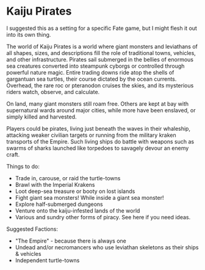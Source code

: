 <!-- TITLE: Kaiju Pirates -->
<!-- SUBTITLE: A quick summary of Kaiju Pirates -->

# Kaiju Pirates
I suggested this as a setting for a specific Fate game, but I might flesh it out into its own thing.

The world of Kaiju Pirates is a world where giant monsters and leviathans of all shapes, sizes, and descriptions fill the role of traditional towns, vehicles, and other infrastructure. Pirates sail submerged in the bellies of enormous sea creatures converted into steampunk cyborgs or controlled through powerful nature magic. Entire trading downs ride atop the shells of gargantuan sea turtles, their course dictated by the ocean currents. Overhead, the rare roc or pteranodon cruises the skies, and its mysterious riders watch, observe, and calculate.

On land, many giant monsters still roam free. Others are kept at bay with supernatural wards around major cities, while more have been enslaved, or simply killed and harvested.

Players could be pirates, living just beneath the waves in their whaleship, attacking weaker civilian targets or running from the military kraken transports of the Empire. Such living ships do battle with weapons such as swarms of sharks launched like torpedoes to savagely devour an enemy craft.

Things to do:
* Trade in, carouse, or raid the turtle-towns
* Brawl with the Imperial Krakens
* Loot deep-sea treasure or booty on lost islands
* Fight giant sea monsters! While inside a giant sea monster!
* Explore half-submerged dungeons
* Venture onto the kaiju-infested lands of the world
* Various and sundry other forms of piracy. See here if you need ideas.

Suggested Factions:
* "The Empire" - because there is always one
* Undead and/or necromancers who use leviathan skeletons as their ships & vehicles
* Independent turtle-towns
